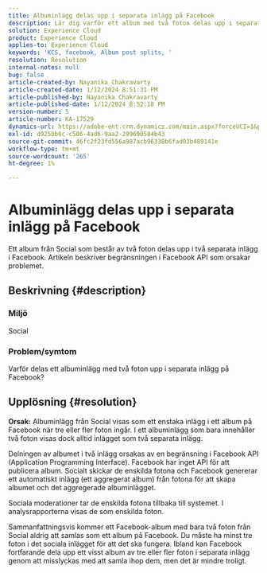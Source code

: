 ```yaml
---
title: Albuminlägg delas upp i separata inlägg på Facebook
description: Lär dig varför ett album med två foton delas upp i separata inlägg på Facebook. Detta beror på en begränsning i Facebook API.
solution: Experience Cloud
product: Experience Cloud
applies-to: Experience Cloud
keywords: 'KCS, facebook, Album post splits, '
resolution: Resolution
internal-notes: null
bug: false
article-created-by: Nayanika Chakravarty
article-created-date: 1/12/2024 8:51:31 PM
article-published-by: Nayanika Chakravarty
article-published-date: 1/12/2024 8:52:18 PM
version-number: 5
article-number: KA-17529
dynamics-url: https://adobe-ent.crm.dynamics.com/main.aspx?forceUCI=1&pagetype=entityrecord&etn=knowledgearticle&id=2dac1858-8cb1-ee11-a569-6045bd0063aa
exl-id: d925bb6c-c586-4ad6-9aa2-299690584b43
source-git-commit: 46fc2f23fd556a987acb96338b6fad03b489141e
workflow-type: tm+mt
source-wordcount: '265'
ht-degree: 1%

---
```


# Albuminlägg delas upp i separata inlägg på Facebook


Ett album från Social som består av två foton delas upp i två separata inlägg i Facebook. Artikeln beskriver begränsningen i Facebook API som orsakar problemet.

## Beskrivning {#description}


### <b>Miljö</b>

Social

### <b>Problem/symtom</b>

Varför delas ett albuminlägg med två foton upp i separata inlägg på Facebook?


## Upplösning {#resolution}

<b>Orsak:</b>
Albuminlägg från Social visas som ett enstaka inlägg i ett album på Facebook när tre eller fler foton ingår. I ett albuminlägg som bara innehåller två foton visas dock alltid inlägget som två separata inlägg.

Delningen av albumet i två inlägg orsakas av en begränsning i Facebook API (Application Programming Interface). Facebook har inget API för att publicera album. Socialt skickar de enskilda fotona och Facebook genererar ett automatiskt inlägg (ett aggregerat album) från fotona för att skapa albumet och det aggregerade albuminlägget.

Sociala moderationer tar de enskilda fotona tillbaka till systemet. I analysrapporterna visas de som enskilda foton.

Sammanfattningsvis kommer ett Facebook-album med bara två foton från Social aldrig att samlas som ett album på Facebook. Du måste ha minst tre foton i det sociala inlägget för att det ska fungera. Ibland kan Facebook fortfarande dela upp ett visst album av tre eller fler foton i separata inlägg genom att misslyckas med att samla ihop dem, men det är mindre troligt.
